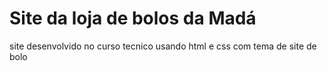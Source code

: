 # Site da loja de bolos da Madá
 site desenvolvido no curso tecnico usando html e css com tema de site de bolo
